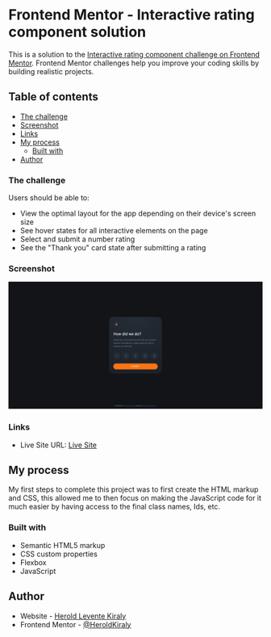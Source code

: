 # Frontend Mentor - Interactive rating component solution

This is a solution to the [Interactive rating component challenge on Frontend Mentor](https://www.frontendmentor.io/challenges/interactive-rating-component-koxpeBUmI). Frontend Mentor challenges help you improve your coding skills by building realistic projects. 

## Table of contents

- [The challenge](#the-challenge)
- [Screenshot](#screenshot)
- [Links](#links)
- [My process](#my-process)
  - [Built with](#built-with)
- [Author](#author)

### The challenge

Users should be able to:

- View the optimal layout for the app depending on their device's screen size
- See hover states for all interactive elements on the page
- Select and submit a number rating
- See the "Thank you" card state after submitting a rating

### Screenshot

![](/images/screenshot.png)

### Links

- Live Site URL: [Live Site](https://interactive-rating-component-main-weld.vercel.app/)

## My process

My first steps to complete this project was to first create the HTML markup and CSS, this allowed me to then focus on making the JavaScript code for it much easier by having access to the final class names, Ids, etc.

### Built with

- Semantic HTML5 markup
- CSS custom properties
- Flexbox
- JavaScript

## Author

- Website - [Herold Levente Kiraly](https://heroldkiraly.github.io/)
- Frontend Mentor - [@HeroldKiraly](https://www.frontendmentor.io/profile/HeroldKiraly)